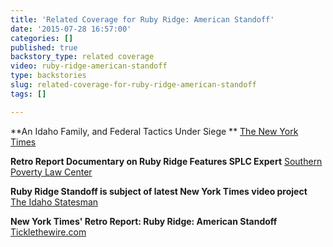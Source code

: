```yaml
---
title: 'Related Coverage for Ruby Ridge: American Standoff'
date: '2015-07-28 16:57:00'
categories: []
published: true
backstory_type: related coverage
video: ruby-ridge-american-standoff
type: backstories
slug: related-coverage-for-ruby-ridge-american-standoff
tags: []

---
```

**An Idaho Family, and Federal Tactics Under Siege **
[The New York Times](http://www.nytimes.com/2014/10/27/us/an-idaho-family-and-federal-tactics-under-siege.html?gwh=39E507B73830FE5E38AF8F9D6089E4EA&gwt=pay&assetType=nyt_now)

**Retro Report Documentary on Ruby Ridge Features SPLC Expert**
[Southern Poverty Law Center](http://www.splcenter.org/blog/2014/10/31/retro-report-documentary-on-ruby-ridge-features-splc-expert/)

**Ruby Ridge Standoff is subject of latest New York Times video project**
[The Idaho Statesman](http://www.idahostatesman.com/2014/10/28/3452769/watch-ruby-ridge-standoff-is-subject.html#storylink=cpy)

**New York Times' Retro Report: Ruby Ridge: American Standoff**
[Ticklethewire.com](http://www.ticklethewire.com/2014/10/28/new-york-times-retro-report-ruby-ridge-american-standoff/)

